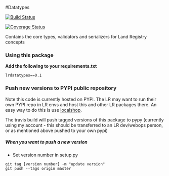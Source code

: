 #Datatypes

[![Build Status](https://travis-ci.org/LandRegistry/datatypes.svg)](https://travis-ci.org/LandRegistry/datatypes)

[![Coverage Status](https://img.shields.io/coveralls/LandRegistry/datatypes.svg)](https://coveralls.io/r/LandRegistry/datatypes)

Contains the core types, validators and serializers for Land Registry concepts


### Using this package

**Add the following to your requirements.txt**

```
lrdatatypes==0.1
```

### Push new versions to PYPI public repository

Note this code is currently hosted on PYPI. The LR may want to run their own PYPI repo in LR envs and host this and other LR packages there. An easy way to do this is use [localshop](https://github.com/mvantellingen/localshop).

The travis build will push tagged versions of this package to pypy (currently using my account - this should be transferred to an LR dev/webops person, or as mentioned above pushed to your own pypi)

##### When you want to push a new version

* Set version number in setup.py
```
git tag [version number] -m "update version"
git push --tags origin master
```

